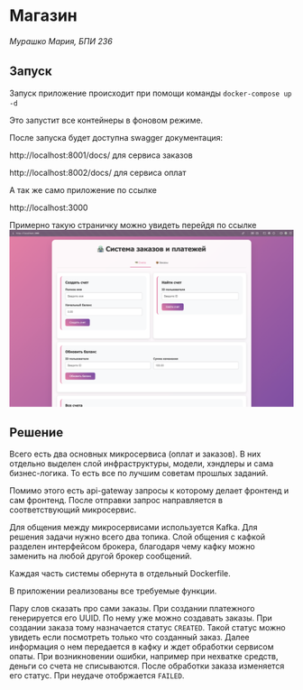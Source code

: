 # Магазин
###### Мурашко Мария, БПИ 236

## Запуск

Запуск приложение происходит при помощи команды ```docker-compose up -d```

Это запустит все контейнеры в фоновом режиме.

После запуска будет доступна swagger документация:

http://localhost:8001/docs/ для сервиса заказов

http://localhost:8002/docs/ для сервиса оплат

А так же само приложение по ссылке

http://localhost:3000 

Примерно такую страничку можно увидеть перейдя по ссылке
![img.png](img.png)

## Решение

Всего есть два основных микросервиса (оплат и заказов). В них отдельно выделен слой инфраструктуры, модели, хэндлеры и сама бизнес-логика.
То есть все по лучшим советам прошлых заданий.

Помимо этого есть api-gateway запросы к которому делает фронтенд и сам фронтенд. После отправки запрос направляется в соответствующий микросервис.

Для общения между микросервисами используется Kafka. Для решения задачи нужно всего два топика. Слой общения с кафкой разделен интерфейсом брокера, благодаря чему кафку можно заменить на любой другой брокер сообщений.

Каждая часть системы обернута в отдельный Dockerfile.

В приложении реализованы все требуемые функции.

Пару слов сказать про сами заказы. При создании платежного генерируется его UUID. По нему уже можно создавать заказы. При создании заказа тому назначается статус ```CREATED```. Такой статус можно увидеть если посмотреть только что созданный заказ. Далее информация о нем передается в кафку и ждет обработки сервисом опаты. При возникновении ошибки, например при нехватке средств, деньги со счета не списываются. После обработки заказа изменяется его статус. При неудаче отобржается ```FAILED```.